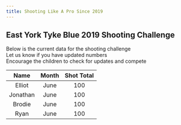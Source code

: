 ```yaml
---
title: Shooting Like A Pro Since 2019
---
```



## East York Tyke Blue 2019 Shooting Challenge

Below is the current data for the shooting challenge  
Let us know if you have updated numbers  
Encourage the children to check for updates and compete


| Name     | Month | Shot Total |
|:--------:|:-----:|:----------:|
| Elliot   | June  | 100        |
| Jonathan | June  | 100        |
| Brodie   | June  | 100        |
| Ryan     | June  | 100        |
